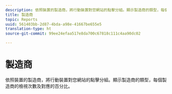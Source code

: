 ```yaml
---
description: 依照裝置的製造商，將行動裝置對您網站的點擊分組。顯示製造商的類型，每個製造商的檢視次數及對應的百分比。
title: 製造商
topic: Reports
uuid: 561403bb-2d87-4bda-a98e-41667be655e5
translation-type: ht
source-git-commit: 99ee24efaa517e8da700c67818c111c4aa90dc02

---
```



# 製造商

依照裝置的製造商，將行動裝置對您網站的點擊分組。顯示製造商的類型，每個製造商的檢視次數及對應的百分比。

